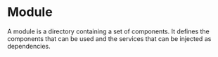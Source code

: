 # Module

A module is a directory containing a set of components.
It defines the components that can be used and the services that can be injected as dependencies.